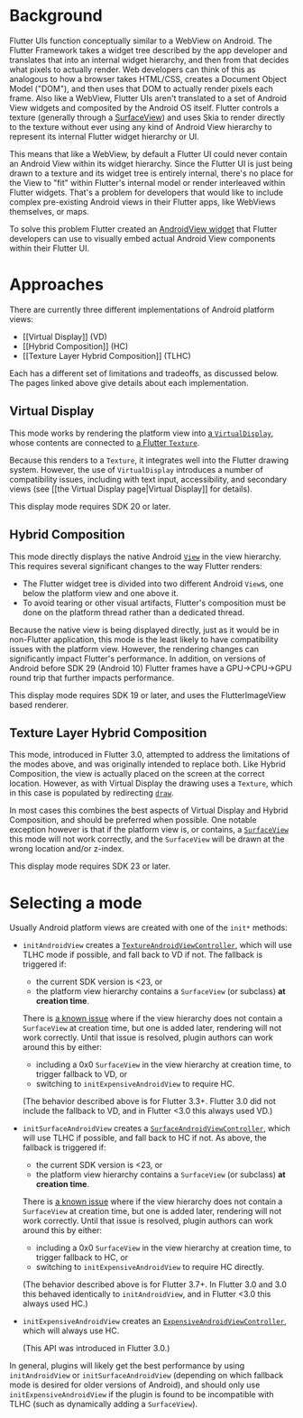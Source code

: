 # Background

Flutter UIs function conceptually similar to a WebView on Android. The
Flutter Framework takes a widget tree described by the app developer and
translates that into an internal widget hierarchy, and then from that decides
what pixels to actually render. Web developers can think of this as analogous
to how a browser takes HTML/CSS, creates a Document Object Model ("DOM"), and
then uses that DOM to actually render pixels each frame. Also like a WebView,
Flutter UIs aren't translated to a set of Android View widgets and composited
by the Android OS itself. Flutter controls a texture (generally through a
[SurfaceView](https://developer.android.com/reference/android/view/SurfaceView))
and uses Skia to render directly to the texture without ever using any kind of
Android View hierarchy to represent its internal Flutter widget hierarchy or
UI.

This means that like a WebView, by default a Flutter UI could never contain
an Android View within its widget hierarchy. Since the Flutter UI is just
being drawn to a texture and its widget tree is entirely internal, there's no
place for the View to "fit" within Flutter's internal model or render
interleaved within Flutter widgets. That's a problem for developers that would
like to include complex pre-existing Android views in their Flutter apps, like
WebViews themselves, or maps.

To solve this problem Flutter created an [AndroidView
widget](https://api.flutter.dev/flutter/widgets/AndroidView-class.html) that
Flutter developers can use to visually embed actual Android View components
within their Flutter UI.

# Approaches

There are currently three different implementations of Android platform views:
- [[Virtual Display]] (VD)
- [[Hybrid Composition]] (HC)
- [[Texture Layer Hybrid Composition]] (TLHC)

Each has a different set of limitations and tradeoffs, as discussed below. The pages linked above give details about each implementation.

## Virtual Display

This mode works by rendering the platform view into [a `VirtualDisplay`](https://developer.android.com/reference/android/hardware/display/VirtualDisplay), whose contents are connected to [a Flutter `Texture`](https://api.flutter.dev/flutter/widgets/Texture-class.html).

Because this renders to a `Texture`, it integrates well into the Flutter drawing system. However, the use of `VirtualDisplay` introduces a number of compatibility issues, including with text input, accessibility, and secondary views (see [[the Virtual Display page|Virtual Display]] for details).

This display mode requires SDK 20 or later.

## Hybrid Composition

This mode directly displays the native Android [`View`](https://developer.android.com/reference/android/view/View) in the view hierarchy. This requires several significant changes to the way Flutter renders:
- The Flutter widget tree is divided into two different Android `View`s, one below the platform view and one above it.
- To avoid tearing or other visual artifacts, Flutter's composition must be done on the platform thread rather than a dedicated thread.

Because the native view is being displayed directly, just as it would be in non-Flutter application, this mode is the least likely to have compatibility issues with the platform view. However, the rendering changes can significantly impact Flutter's performance. In addition, on versions of Android before SDK 29 (Android 10) Flutter frames have a GPU->CPU->GPU round trip that further impacts performance.

This display mode requires SDK 19 or later, and uses the FlutterImageView based renderer.

## Texture Layer Hybrid Composition

This mode, introduced in Flutter 3.0, attempted to address the limitations of the modes above, and was originally intended to replace both. Like Hybrid Composition, the view is actually placed on the screen at the correct location. However, as with Virtual Display the drawing uses a `Texture`, which in this case is populated by redirecting [`draw`](https://developer.android.com/reference/android/view/View#draw(android.graphics.Canvas)).

In most cases this combines the best aspects of Virtual Display and Hybrid Composition, and should be preferred when possible. One notable exception however is that if the platform view is, or contains, a [`SurfaceView`](https://developer.android.com/reference/android/view/SurfaceView) this mode will not work correctly, and the `SurfaceView` will be drawn at the wrong location and/or z-index.

This display mode requires SDK 23 or later.

# Selecting a mode

Usually Android platform views are created with one of the `init*` methods:
- `initAndroidView` creates a [`TextureAndroidViewController`](https://api.flutter.dev/flutter/services/TextureAndroidViewController-class.html), which will use TLHC mode if possible, and fall back to VD if not. The fallback is triggered if:
    - the current SDK version is <23, or
    - the platform view hierarchy contains a `SurfaceView` (or subclass) **at creation time**.

  There is [a known issue](https://github.com/flutter/flutter/issues/109690) where if the view hierarchy does not contain a `SurfaceView` at creation time, but one is added later, rendering will not work correctly. Until that issue is resolved, plugin authors can work around this by either:
    - including a 0x0 `SurfaceView` in the view hierarchy at creation time, to trigger fallback to VD, or
    - switching to `initExpensiveAndroidView` to require HC.

  (The behavior described above is for Flutter 3.3+. Flutter 3.0 did not include the fallback to VD, and in Flutter <3.0 this always used VD.)
- `initSurfaceAndroidView` creates a [`SurfaceAndroidViewController`](https://api.flutter.dev/flutter/services/SurfaceAndroidViewController-class.html), which will use TLHC if possible, and fall back to HC if not. As above, the fallback is triggered if:
    - the current SDK version is <23, or
    - the platform view hierarchy contains a `SurfaceView` (or subclass) **at creation time**.

  There is [a known issue](https://github.com/flutter/flutter/issues/109690) where if the view hierarchy does not contain a `SurfaceView` at creation time, but one is added later, rendering will not work correctly. Until that issue is resolved, plugin authors can work around this by either:
    - including a 0x0 `SurfaceView` in the view hierarchy at creation time, to trigger fallback to HC, or
    - switching to `initExpensiveAndroidView` to require HC directly.

  (The behavior described above is for Flutter 3.7+. In Flutter 3.0 and 3.0 this behaved identically to `initAndroidView`, and in Flutter <3.0 this always used HC.)
- `initExpensiveAndroidView` creates an [`ExpensiveAndroidViewController`](https://api.flutter.dev/flutter/services/ExpensiveAndroidViewController-class.html), which will always use HC.

  (This API was introduced in Flutter 3.0.)

In general, plugins will likely get the best performance by using `initAndroidView` or `initSurfaceAndroidView` (depending on which fallback mode is desired for older versions of Android), and should only use `initExpensiveAndroidView` if the plugin is found to be incompatible with TLHC (such as dynamically adding a `SurfaceView`).